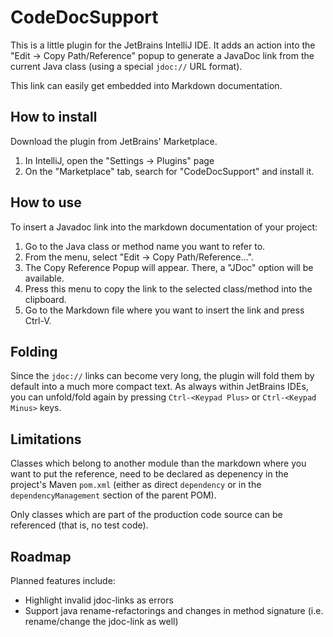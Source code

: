 # CodeDocSupport

This is a little plugin for the JetBrains IntelliJ IDE. It adds an action into the "Edit -> Copy Path/Reference"
popup to generate a JavaDoc link from the current Java class (using a special `jdoc://` URL format).

This link can easily get embedded into Markdown documentation.

## How to install

Download the plugin from JetBrains' Marketplace.

1. In IntelliJ, open the "Settings -> Plugins" page
2. On the "Marketplace" tab, search for "CodeDocSupport" and install it.

## How to use

To insert a Javadoc link into the markdown documentation of your project:

1. Go to the Java class or method name you want to refer to.
2. From the menu, select "Edit -> Copy Path/Reference...".
3. The Copy Reference Popup will appear. There, a "JDoc" option will be available. 
4. Press this menu to copy the link to the selected class/method into the clipboard.
5. Go to the Markdown file where you want to insert the link and press Ctrl-V.

## Folding

Since the `jdoc://` links can become very long, the plugin will fold them by default into a much more compact text.
As always within JetBrains IDEs, you can unfold/fold again by pressing `Ctrl-<Keypad Plus>` or  `Ctrl-<Keypad Minus>` keys.

## Limitations

Classes which belong to another module than the markdown where you want to put the reference, need to be declared as depenency in the project's
Maven `pom.xml` (either as direct `dependency` or in the `dependencyManagement` section of the parent POM).

Only classes which are part of the production code source can be referenced (that is, no test code).

## Roadmap

Planned features include:

* Highlight invalid jdoc-links as errors
* Support java rename-refactorings and changes in method signature (i.e. rename/change the jdoc-link as well)

